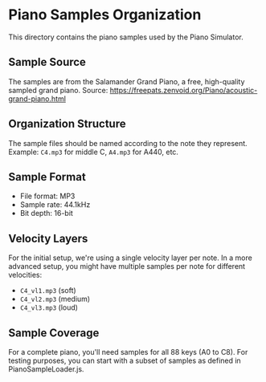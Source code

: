# Piano Samples Organization

This directory contains the piano samples used by the Piano Simulator.

## Sample Source
The samples are from the Salamander Grand Piano, a free, high-quality sampled grand piano.
Source: https://freepats.zenvoid.org/Piano/acoustic-grand-piano.html

## Organization Structure
The sample files should be named according to the note they represent.
Example: `C4.mp3` for middle C, `A4.mp3` for A440, etc.

## Sample Format
- File format: MP3
- Sample rate: 44.1kHz
- Bit depth: 16-bit

## Velocity Layers
For the initial setup, we're using a single velocity layer per note.
In a more advanced setup, you might have multiple samples per note for different velocities:
- `C4_vl1.mp3` (soft)
- `C4_vl2.mp3` (medium)
- `C4_vl3.mp3` (loud)

## Sample Coverage
For a complete piano, you'll need samples for all 88 keys (A0 to C8).
For testing purposes, you can start with a subset of samples as defined in PianoSampleLoader.js.